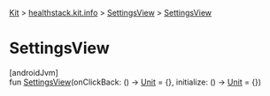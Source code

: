 
[Kit](../../../kit.html) > [healthstack.kit.info](../index.html) > [SettingsView](index.html) > [SettingsView](-settings-view.html)



# SettingsView



[androidJvm]\
fun [SettingsView](-settings-view.html)(onClickBack: () -&gt; [Unit](https://kotlinlang.org/api/latest/jvm/stdlib/kotlin/-unit/index.html) = {}, initialize: () -&gt; [Unit](https://kotlinlang.org/api/latest/jvm/stdlib/kotlin/-unit/index.html) = {})




